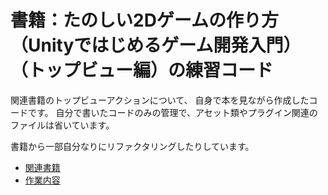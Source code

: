 # 書籍：たのしい2Dゲームの作り方 （Unityではじめるゲーム開発入門）（トップビュー編）の練習コード

関連書籍のトップビューアクションについて、
自身で本を見ながら作成したコードです。
自分で書いたコードのみの管理で、アセット類やプラグイン関連のファイルは省いています。

書籍から一部自分なりにリファクタリングしたりしています。

- [関連書籍](https://amzn.to/3fUiBLr)
- [作業内容](https://zenn.dev/rhythmcan/scraps/f383267f84ba75)
